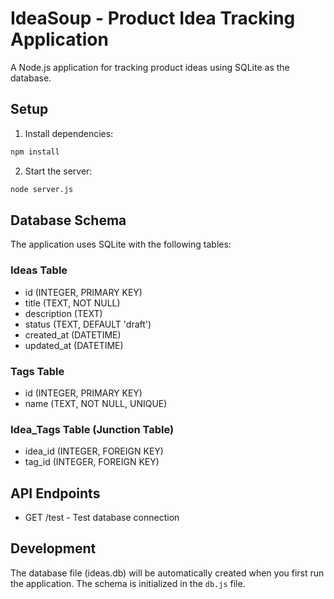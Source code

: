 # IdeaSoup - Product Idea Tracking Application

A Node.js application for tracking product ideas using SQLite as the database.

## Setup

1. Install dependencies:
```bash
npm install
```

2. Start the server:
```bash
node server.js
```

## Database Schema

The application uses SQLite with the following tables:

### Ideas Table
- id (INTEGER, PRIMARY KEY)
- title (TEXT, NOT NULL)
- description (TEXT)
- status (TEXT, DEFAULT 'draft')
- created_at (DATETIME)
- updated_at (DATETIME)

### Tags Table
- id (INTEGER, PRIMARY KEY)
- name (TEXT, NOT NULL, UNIQUE)

### Idea_Tags Table (Junction Table)
- idea_id (INTEGER, FOREIGN KEY)
- tag_id (INTEGER, FOREIGN KEY)

## API Endpoints

- GET /test - Test database connection

## Development

The database file (ideas.db) will be automatically created when you first run the application. The schema is initialized in the `db.js` file. 
